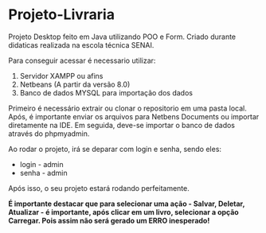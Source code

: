 # Projeto-Livraria
Projeto Desktop feito em Java utilizando POO e Form.
Criado durante didaticas realizada na escola técnica SENAI.

Para conseguir acessar é necessario utilizar:

1. Servidor XAMPP ou afins
2. Netbeans (A partir da versão 8.0)
3. Banco de dados MYSQL para importação dos dados

Primeiro é necessário extrair ou clonar o repositorio em uma pasta local.
Após, é importante enviar os arquivos para Netbens Documents ou importar diretamente na IDE.
Em seguida, deve-se importar o banco de dados através do phpmyadmin.

Ao rodar o projeto, irá se deparar com login e senha, sendo eles: 

* login - admin
* senha - admin

Após isso, o seu projeto estará rodando perfeitamente.

**É importante destacar que para selecionar uma ação - Salvar, Deletar, Atualizar - é importante, após clicar em um livro, selecionar a opção Carregar. Pois assim não será gerado um ERRO inesperado!**
